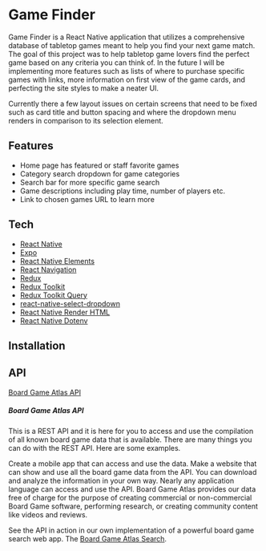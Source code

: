 # Game Finder

Game Finder is a React Native application that utilizes a comprehensive database of tabletop games meant to help you find your next game match. The goal of this project was to help tabletop game lovers find the perfect game based on any criteria you can think of. In the future I will be implementing more features such as lists of where to purchase specific games with links, more information on first view of the game cards, and perfecting the site styles to make a neater UI. 

Currently there a few layout issues on certain screens that need to be fixed such as card title and button spacing and where the dropdown menu renders in comparison to its selection element.

## Features
- Home page has featured or staff favorite games
- Category search dropdown for game categories
- Search bar for more specific game search
- Game descriptions including play time, number of players etc.
- Link to chosen games URL to learn more

## Tech

- [React Native](https://reactnative.dev/)
- [Expo](https://docs.expo.dev/)
- [React Native Elements](https://reactnativeelements.com/)
- [React Navigation](https://reactnavigation.org/)
- [Redux](https://redux.js.org/)
- [Redux Toolkit](https://redux-toolkit.js.org/)
- [Redux Toolkit Query]()
- [react-native-select-dropdown](https://github.com/AdelRedaa97/react-native-select-dropdown/tree/master)
- [React Native Render HTML](https://meliorence.github.io/react-native-render-html/)
- [React Native Dotenv](https://www.npmjs.com/package/react-native-dotenv)

## Installation

## API
[Board Game Atlas API](https://www.boardgameatlas.com/api/docs)

##### Board Game Atlas API
This is a REST API and it is here for you to access and use the compilation of all known board game data that is available. There are many things you can do with the REST API. Here are some examples.

Create a mobile app that can access and use the data.
Make a website that can show and use all the board game data from the API.
You can download and analyze the information in your own way.
Nearly any application language can access and use the API.
Board Game Atlas provides our data free of charge for the purpose of creating commercial or non-commercial Board Game software, performing research, or creating community content like videos and reviews.

See the API in action in our own implementation of a powerful board game search web app. The [Board Game Atlas Search](https://www.boardgameatlas.com/search/).
